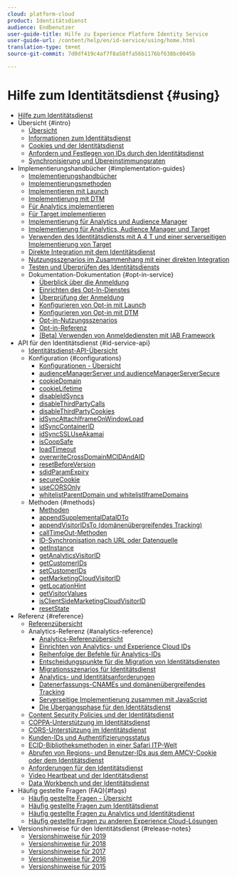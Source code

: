 ```yaml
---
cloud: platform-cloud
product: Identitätsdienst
audience: Endbenutzer
user-guide-title: Hilfe zu Experience Platform Identity Service
user-guide-url: /content/help/en/id-service/using/home.html
translation-type: tm+mt
source-git-commit: 7d0df419c4af7f8a58ffa56b1176bf638bc0045b

---
```



# Hilfe zum Identitätsdienst {#using}

+ [Hilfe zum Identitätsdienst](home.md)
+ Übersicht  {#intro}
   + [Übersicht  ](introduction/overview.md)
   + [Informationen zum Identitätsdienst](introduction/about-id-service.md)
   + [Cookies und der Identitätsdienst](introduction/cookies.md)
   + [Anfordern und Festlegen von IDs durch den Identitätsdienst](introduction/id-request.md)
   + [Synchronisierung und Übereinstimmungsraten](introduction/match-rates.md)
+ Implementierungshandbücher {#implementation-guides}
   + [Implementierungshandbücher](implementation-guides/implementation-guides.md)
   + [Implementierungsmethoden](implementation-guides/implementation-methods.md)
   + [Implementieren mit Launch](implementation-guides/ecid-implement-with-launch.md)
   + [Implementierung mit DTM](implementation-guides/standard.md)
   + [Für Analytics implementieren](implementation-guides/setup-analytics.md)
   + [Für Target implementieren](implementation-guides/setup-target.md)
   + [Implementierung für Analytics und Audience Manager](implementation-guides/setup-aam-analytics.md)
   + [Implementierung für Analytics, Audience Manager und Target](implementation-guides/setup-aam-analytics-target.md)
   + [Verwenden des Identitätsdiensts mit A 4 T und einer serverseitigen Implementierung von Target](implementation-guides/ecid-a4t-target.md)
   + [Direkte Integration mit dem Identitätsdienst](implementation-guides/direct-integration.md)
   + [Nutzungsszenarios im Zusammenhang mit einer direkten Integration](implementation-guides/direct-integration-examples.md)
   + [Testen und Überprüfen des Identitätsdiensts](implementation-guides/test-verify.md)
   + Dokumentation-Dokumentation {#opt-in-service}
      + [Überblick über die Anmeldung](implementation-guides/opt-in-service/optin-overview.md)
      + [Einrichten des Opt-In-Dienstes](implementation-guides/opt-in-service/getting-started.md)
      + [Überprüfung der Anmeldung](implementation-guides/opt-in-service/testing-optin-and-iab-plugin.md)
      + [Konfigurieren von Opt-in mit Launch](implementation-guides/opt-in-service/launch.md)
      + [Konfigurieren von Opt-in mit DTM](implementation-guides/opt-in-service/optin-dtm.md)
      + [Opt-in-Nutzungsszenarios](implementation-guides/opt-in-service/use-cases.md)
      + [Opt-in-Referenz](implementation-guides/opt-in-service/api.md)
      + [(Beta) Verwenden von Anmeldediensten mit IAB Framework](implementation-guides/opt-in-service/iab.md)
+ API für den Identitätsdienst {#id-service-api}
   + [Identitätsdienst-API-Übersicht](library/library.md)
   + Konfiguration {#configurations}
      + [Konfigurationen - Übersicht](library/function-vars/function-vars.md)
      + [audienceManagerServer und audienceManagerServerSecure](library/function-vars/subdomain-config.md)
      + [cookieDomain](library/function-vars/cookiedomain.md)
      + [cookieLifetime](library/function-vars/cookielifetime.md)
      + [disableIdSyncs](library/function-vars/disableidsync.md)
      + [disableThirdPartyCalls](library/function-vars/disablethirdpartycalls.md)
      + [disableThirdPartyCookies](library/function-vars/disable-cookies.md)
      + [idSyncAttachIframeOnWindowLoad](library/function-vars/idsyncattachiframeonwindowload.md)
      + [idSyncContainerID](library/function-vars/idsyncontainerid.md)
      + [idSyncSSLUseAkamai](library/function-vars/idsyncssluseakamai.md)
      + [isCoopSafe](library/function-vars/coopsafe.md)
      + [loadTimeout](library/function-vars/loadtimeout.md)
      + [overwriteCrossDomainMCIDAndAID](library/function-vars/overwrite-visitor-id.md)
      + [resetBeforeVersion](library/function-vars/resetbeforeversion.md)
      + [sdidParamExpiry](library/function-vars/sdidparamexpiry.md)
      + [secureCookie](library/function-vars/securecookie.md)
      + [useCORSOnly](library/function-vars/use-cors-only.md)
      + [whitelistParentDomain und whitelistIframeDomains](library/function-vars/whitelistdomain.md)
   + Methoden {#methods}
      + [Methoden](library/get-set/get-set.md)
      + [appendSupplementalDataIDTo](library/get-set/appendsupplementaldataidto.md)
      + [appendVisitorIDsTo (domänenübergreifendes Tracking)](library/get-set/appendvisitorid.md)
      + [callTimeOut-Methoden](library/get-set/timeout-functions.md)
      + [ID-Synchronisation nach URL oder Datenquelle](library/get-set/idsync.md)
      + [getInstance](library/get-set/getinstance.md)
      + [getAnalyticsVisitorID](library/get-set/getanalyticsvisitorid.md)
      + [getCustomerIDs](library/get-set/getcustomerids.md)
      + [setCustomerIDs](library/get-set/setcustomerids.md)
      + [getMarketingCloudVisitorID](library/get-set/getmcvid.md)
      + [getLocationHint](library/get-set/getlocationhint.md)
      + [getVisitorValues](library/get-set/getvisitorvalues.md)
      + [isClientSideMarketingCloudVisitorID](library/get-set/client-side-id.md)
      + [resetState](library/get-set/resetstate.md)
+ Referenz {#reference}
   + [Referenzübersicht](reference/reference.md)
   + Analytics-Referenz {#analytics-reference}
      + [Analytics-Referenzübersicht](reference/analytics-reference/analytics-reference.md)
      + [Einrichten von Analytics- und Experience Cloud IDs](reference/analytics-reference/analytics-ids.md)
      + [Reihenfolge der Befehle für Analytics-IDs](reference/analytics-reference/analytics-order-of-operations.md)
      + [Entscheidungspunkte für die Migration von Identitätsdiensten](reference/analytics-reference/migration-decisions.md)
      + [Migrationsszenarios für Identitätsdienst](reference/analytics-reference/migration-scenarios.md)
      + [Analytics- und Identitätsanforderungen](reference/analytics-reference/legacy-analytics.md)
      + [Datenerfassungs-CNAMEs und domänenübergreifendes Tracking](reference/analytics-reference/cname.md)
      + [Serverseitige Implementierung zusammen mit JavaScript](reference/analytics-reference/server-side.md)
      + [Die Übergangsphase für den Identitätsdienst](reference/analytics-reference/grace-period.md)
   + [Content Security Policies und der Identitätsdienst](reference/csp.md)
   + [COPPA-Unterstützung im Identitätsdienst](reference/coppa.md)
   + [CORS-Unterstützung im Identitätsdienst](reference/cors.md)
   + [Kunden-IDs und Authentifizierungsstatus](reference/authenticated-state.md)
   + [ECID-Bibliotheksmethoden in einer Safari ITP-Welt](reference/ecid-library-methods.md)
   + [Abrufen von Regions- und Benutzer-IDs aus dem AMCV-Cookie oder dem Identitätsdienst](reference/regions.md)
   + [Anforderungen für den Identitätsdienst](reference/requirements.md)
   + [Video Heartbeat und der Identitätsdienst](reference/heartbeat.md)
   + [Data Workbench und der Identitätsdienst](reference/dwb.md)
+ Häufig gestellte Fragen (FAQ){#faqs}
   + [Häufig gestellte Fragen - Übersicht](faq-intro/faq-intro.md)
   + [Häufig gestellte Fragen zum Identitätsdienst](faq-intro/faq.md)
   + [Häufig gestellte Fragen zu Analytics und Identitätsdienst](faq-intro/analytics-faq.md)
   + [Häufig gestellte Fragen zu anderen Experience Cloud-Lösungen](faq-intro/other-faq.md)
+ Versionshinweise für den Identitätsdienst {#release-notes}
   + [Versionshinweise für 2019](release-notes/release-notes.md)
   + [Versionshinweise für 2018](release-notes/notes-2018.md)
   + [Versionshinweise für 2017](release-notes/notes-2017.md)
   + [Versionshinweise für 2016](release-notes/notes-2016.md)
   + [Versionshinweise für 2015](release-notes/notes-2015.md)
